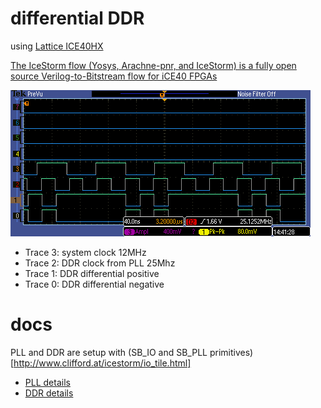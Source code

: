 # differential DDR

using [Lattice ICE40HX](http://www.latticesemi.com/Products/FPGAandCPLD/iCE40.aspx#_21E33C7EC0BD48AA80FE384ED73CC895)

[The IceStorm flow (Yosys, Arachne-pnr, and IceStorm) is a fully open source Verilog-to-Bitstream flow for iCE40 FPGAs](http://www.clifford.at/icestorm/)

![ddr](ddr.png)

* Trace 3: system clock 12MHz
* Trace 2: DDR clock from PLL 25Mhz
* Trace 1: DDR differential positive
* Trace 0: DDR differential negative

# docs

PLL and DDR are setup with (SB_IO and SB_PLL primitives)[http://www.clifford.at/icestorm/io_tile.html]

* [PLL details](http://www.latticesemi.com/view_document?document_id=47778)
* [DDR details](http://www.latticesemi.com/view_document?document_id=47960)
